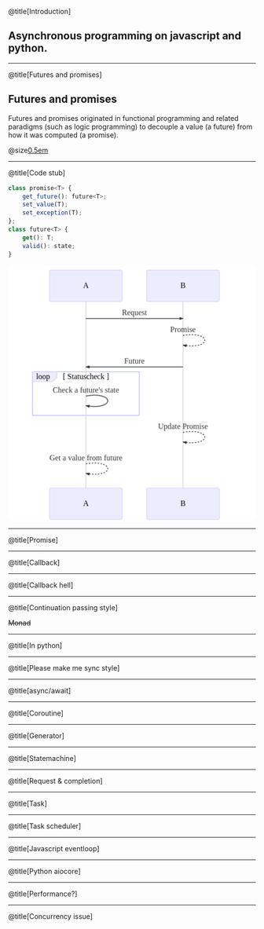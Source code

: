 @title[Introduction]
## Asynchronous programming on javascript and python.

---
@title[Futures and promises]
## Futures and promises

Futures and promises originated in functional programming and related paradigms (such as logic programming) to decouple a value (a future) from how it was computed (a promise).

@size[0.5em](https://en.wikipedia.org/wiki/Futures_and_promises)

---
@title[Code stub]

```javascript
class promise<T> {
    get_future(): future<T>;
    set_value(T);
    set_exception(T);
};
class future<T> {
    get(): T;
    valid(): state;
}
```

![Sequence](images/future_and_promise.mmd.png)

---
@title[Promise]

---
@title[Callback]

---
@title[Callback hell]

---
@title[Continuation passing style]

~~Monad~~

---
@title[In python]

---
@title[Please make me sync style]

---
@title[async/await]

---
@title[Coroutine]


---
@title[Generator]

---
@title[Statemachine]

---
@title[Request & completion]

---
@title[Task]

---
@title[Task scheduler]

---
@title[Javascript eventloop]

---
@title[Python aiocore]

---
@title[Performance?]

---
@title[Concurrency issue]
